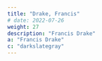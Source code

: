 ```yaml
---
title: "Drake, Francis"
# date: 2022-07-26
weight: 27
description: "Francis Drake"
a: "Francis Drake"
c: "darkslategray"
---
```

